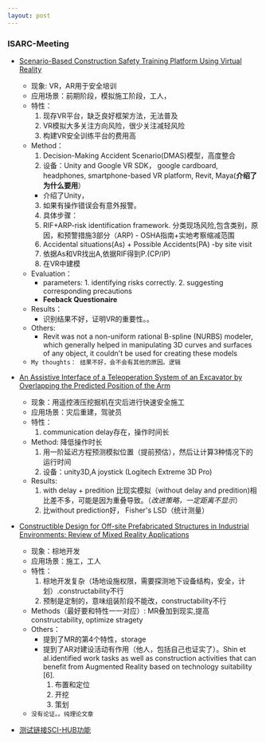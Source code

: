 ```yaml
---
layout: post
---
```

### ISARC-Meeting
* [Scenario-Based Construction Safety Training Platform Using Virtual Reality](https://www.iaarc.org/publications/fulltext/ISARC_2020_Paper_379.pdf)
  - 现象: VR，AR用于安全培训
  - 应用场景：前期阶段，模拟施工阶段，工人，
  - 特性： 
    1. 现存VR平台，缺乏良好框架方法，无法普及
    2. VR模拟大多关注方向风险，很少关注减轻风险
    3. 构建VR安全训练平台的费用高
  - Method：
    1. Decision-Making Accident Scenario(DMAS)模型，高度整合
    2. 设备：Unity and Google VR SDK， google cardboard, headphones, smartphone-based VR platform, Revit, Maya(**介绍了为什么要用**）
      - 介绍了Unity，
    3. 如果有操作错误会有意外报警。
    4. 具体步骤：
      1. RIF+ARP-risk identification framework. 分类现场风险,包含类别，原因，和预警措施3部分（ARP)
        - OSHA指南+实地考察缩减范围
      2. Accidental situations(As) + Possible Accidents(PA) -by site visit
      3. 依据As和VR找出A,依据RIF得到P.(CP/IP)
      4. 在VR中建模
  - Evaluation：
    - parameters: 1. identifying risks correctly. 2. suggesting corresponding precautions
    - **Feeback Questionaire**
  - Results：
    - 识别结果不好，证明VR的重要性。。
  - Others: 
    - Revit was not a non-uniform rational B-spline (NURBS) modeler, which generally helped in manipulating 3D curves and surfaces of any object, it couldn't be used for creating these models
  - `My thoughts： 结果不好，会不会有其他的原因。逻辑`
  
* [An Assistive Interface of a Teleoperation System of an Excavator by Overlapping the Predicted Position of the Arm](https://www.iaarc.org/publications/fulltext/ISARC_2020_Paper_97.pdf)
  - 现象：用遥控液压挖掘机在灾后进行快速安全施工
  - 应用场景：灾后重建，驾驶员
  - 特性：
    1. communication delay存在，操作时间长
  - Method: 降低操作时长
    1. 用一阶延迟方程预测模拟位置（提前预估），然后让计算3种情况下的运行时间
    2. 设备：unity3D,A joystick (Logitech Extreme 3D Pro)
  - Results:
    1. with delay + predition 比现实模拟（without delay and predition)相比差不多，可能是因为重叠导致。（*改进策略，一定距离不显示*）
    2. 比without prediction好， Fisher's LSD（统计测量）
* [Constructible Design for Off-site Prefabricated Structures in Industrial Environments: Review of Mixed Reality Applications](https://www.iaarc.org/publications/fulltext/ISARC_2020_Paper_127.pdf)
  - 现象：棕地开发
  - 应用场景：施工，工人
  - 特性： 
    1. 棕地开发复杂（场地设施权限，需要探测地下设备结构，安全，计划）.constructability不行
    2. 预制是定制的，意味组装阶段不能改，constructability不行
  - Methods（最好要和特性一一对应）: MR叠加到现实,提高constructability, optimize stragety
  - Others：
    - 提到了MR的第4个特性，storage
    - 提到了AR对建设活动有作用（他人，包括自己也证实了）。Shin et al.identified work tasks as well as construction activities that can benefit from Augmented Reality based on technology suitability [6].
      1. 布置和定位
      2. 开挖
      3. 策划
  - `没有论证。。纯理论文章`
    
* [测试链接SCI-HUB功能](https://sci-hub.do/10.1061/(asce)co.1943-7862.0001749)

